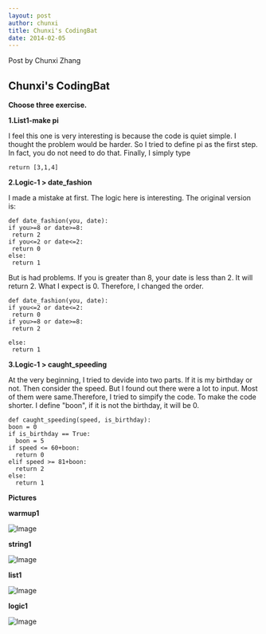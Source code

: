 ```yaml
---
layout: post
author: chunxi
title: Chunxi's CodingBat
date: 2014-02-05
---
```


Post by Chunxi Zhang

## Chunxi's CodingBat

**Choose three exercise.**

**1.List1-make pi**

 I feel this one is very interesting is because the code is quiet simple. I thought the problem would be harder. 
 So I tried to define pi as the first step. In fact, you do not need to do that. Finally, I simply type
 
 ```
 return [3,1,4]
 ```
 
 **2.Logic-1 > date_fashion**
 
 I made a mistake at first. The logic here is interesting. 
 The original version is:
 
  ```
 def date_fashion(you, date):
  if you>=8 or date>=8:
   return 2
  if you<=2 or date<=2:
   return 0
  else:
   return 1
  ```
   
   But is had problems. If you is greater than 8, your date is less than 2. It will return 2. What I expect is 0. Therefore, I changed the order.
  
  ```
  def date_fashion(you, date):
  if you<=2 or date<=2:
   return 0
  if you>=8 or date>=8:
   return 2
  
  else:
   return 1
  ```
  
  **3.Logic-1 > caught_speeding**
 
  At the very beginning, I tried to devide into two parts. If it is my birthday or not. Then consider the speed. But I found out there were a lot to input. Most of them were same.Therefore, I tried to simpify the code. To make the code shorter. I define "boon", if it is not the birthday, it will be 0.
 
 ```
def caught_speeding(speed, is_birthday):
 boon = 0
 if is_birthday == True:
   boon = 5
 if speed <= 60+boon:
   return 0
 elif speed >= 81+boon:
   return 2
 else:
   return 1
 ```
 
 **Pictures**
 
 **warmup1**
 
 ![Image](http://farm6.staticflickr.com/5518/12331086384_0a5f30a6a7_m.jpg)
 
 **string1**
 
 ![Image](http://farm4.staticflickr.com/3778/12330665145_f2cb1c4548_m.jpg)
 
 **list1**
 
 ![Image](http://farm8.staticflickr.com/7416/12331126244_5daa15dcfb_m.jpg)
 
 **logic1**
 
 ![Image](http://farm4.staticflickr.com/3725/12331141364_d866c7f812_m.jpg)
 
 
  
  
  
